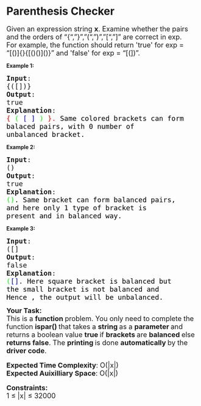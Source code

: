 # Parenthesis Checker

<p><span style="font-size:18px">Given an expression string <strong>x</strong>. Examine whether the pairs and the orders of “{“,”}”,”(“,”)”,”[“,”]” are correct in exp.<br>
For example, the function should return 'true' for exp = “[()]{}{[()()]()}” and 'false' for exp = “[(])”.</span></p>


<strong>Example 1:</strong>
<pre><span style="font-size:18px"><strong>Input</strong>:
{([])}
<strong>Output</strong>: 
true
<strong>Explanation</strong>: 
<span style="color:#FF0000">{</span> <span style="color:#00FF00">(</span> <span style="color:#0000CD">[</span> <span style="color:#0000CD">]</span> <span style="color:#00FF00">)</span> <span style="color:#FF0000">}.&nbsp;</span><span style="color:#000000">Same colored brackets can form 
balaced pairs, with 0 number of 
unbalanced bracket.</span>
</span></pre>


<strong>Example 2:</strong>
<pre><span style="font-size:18px"><strong>Input</strong>: 
()
<strong>Output</strong>: 
true
<strong>Explanation</strong>: 
<span style="color:#00FF00">()</span><span style="color:#000000">. Same bracket can form balanced pairs, 
and here only 1 type of bracket is 
present and in balanced way.</span></span>
</pre>


<strong>Example 3:</strong>
<pre><span style="font-size:18px"><strong>Input</strong>: 
([]
<strong>Output</strong>: 
false
<strong>Explanation</strong>: 
<span style="color:#00FF00">(</span><span style="color:#0000CD">[]</span>.<span style="color:#000000"> Here square bracket is balanced but 
the small bracket is not balanced and 
Hence , the output will be unbalanced.</span></span></pre>


<p><span style="font-size:18px"><strong>Your Task:</strong><br>
This is a <strong>function </strong>problem. You only need to complete the function <strong>ispar()&nbsp;</strong>that takes a&nbsp;<strong>string </strong>as a&nbsp;<strong>parameter </strong>and returns a boolean value&nbsp;<strong>true </strong>if <strong>brackets </strong>are <strong>balanced </strong>else <strong>returns false</strong>. The <strong>printing </strong>is done <strong>automatically </strong>by the <strong>driver code</strong>.</span><br>
<br>
<span style="font-size:18px"><strong>Expected Time Complexity</strong>: O(|x|)<br>
<strong>Expected Auixilliary Space</strong>: O(|x|)</span><br>
<br>
<span style="font-size:18px"><strong>Constraints:</strong><br>
1 ≤ |x| ≤ </span><span style="font-size:18px">32000</span></p>
